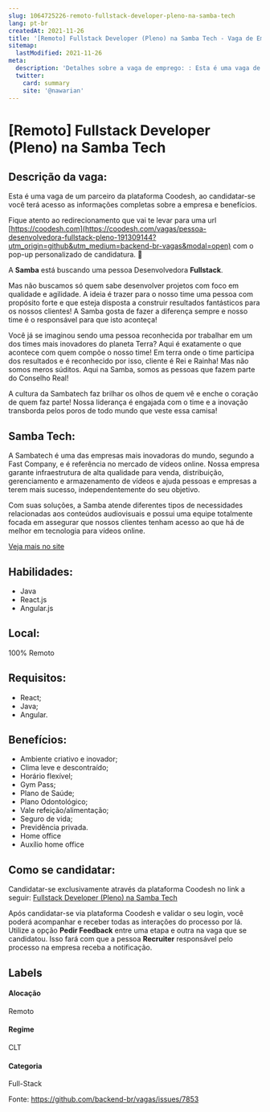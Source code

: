 ```yaml
---
slug: 1064725226-remoto-fullstack-developer-pleno-na-samba-tech
lang: pt-br
createdAt: 2021-11-26
title: '[Remoto] Fullstack Developer (Pleno) na Samba Tech - Vaga de Emprego'
sitemap:
  lastModified: 2021-11-26
meta:
  description: 'Detalhes sobre a vaga de emprego: : Esta é uma vaga de um parceiro da plataforma Coodesh, ao candidatar-se você terá acesso as informações completas sobre a empresa e benefícios.  Fique atento ao redirecionamento que vai te levar para uma url [https://coodesh.com](https://coodesh.com/vagas/pessoa-desenvolvedora-fullstack-pleno-191309144?utm_origin=github&utm_medium=backend-br-vagas&modal=open) com o pop-up personalizado de candidatura. 👋 <p>A <strong>Samba</strong> está buscando uma pessoa Desenvolvedora <strong>Fullstack</strong>.</p> <p>Mas não buscamos só quem sabe desenvolver projetos com foco em qualidade e agilidade. A ideia é trazer para o nosso time uma pessoa com propósito forte e que esteja disposta a construir resultados fantásticos para os nossos clientes! A Samba gosta de fazer a diferença sempre e nosso time é o responsável para que isto aconteça!</p> <p>Você já se imaginou sendo uma pessoa reconhecida por trabalhar em um dos times mais inovadores do planeta Terra? Aqui é exatamente o que acontece com quem compõe o nosso time! Em terra onde o time participa dos resultados e é reconhecido por isso, cliente é Rei e Rainha! Mas não somos meros súditos. Aqui na Samba, somos as pessoas que fazem parte do Conselho Real!</p> <p>A cultura da Sambatech faz brilhar os olhos de quem vê e enche o coração de quem faz parte! Nossa liderança é engajada com o time e a inovação transborda pelos poros de todo mundo que veste essa camisa!</p> <p></p>'
  twitter:
    card: summary
    site: '@nawarian'
---
```


# [Remoto] Fullstack Developer (Pleno) na Samba Tech

## Descrição da vaga: 
Esta é uma vaga de um parceiro da plataforma Coodesh, ao candidatar-se você terá acesso as informações completas sobre a empresa e benefícios.


Fique atento ao redirecionamento que vai te levar para uma url [https://coodesh.com](https://coodesh.com/vagas/pessoa-desenvolvedora-fullstack-pleno-191309144?utm_origin=github&utm_medium=backend-br-vagas&modal=open) com o pop-up personalizado de candidatura. 👋
<p>A <strong>Samba</strong> está buscando uma pessoa Desenvolvedora <strong>Fullstack</strong>.</p>
<p>Mas não buscamos só quem sabe desenvolver projetos com foco em qualidade e agilidade. A ideia é trazer para o nosso time uma pessoa com propósito forte e que esteja disposta a construir resultados fantásticos para os nossos clientes! A Samba gosta de fazer a diferença sempre e nosso time é o responsável para que isto aconteça!</p>
<p>Você já se imaginou sendo uma pessoa reconhecida por trabalhar em um dos times mais inovadores do planeta Terra? Aqui é exatamente o que acontece com quem compõe o nosso time! Em terra onde o time participa dos resultados e é reconhecido por isso, cliente é Rei e Rainha! Mas não somos meros súditos. Aqui na Samba, somos as pessoas que fazem parte do Conselho Real!</p>
<p>A cultura da Sambatech faz brilhar os olhos de quem vê e enche o coração de quem faz parte! Nossa liderança é engajada com o time e a inovação transborda pelos poros de todo mundo que veste essa camisa!</p>
<p></p>

## Samba Tech: 
 <p>A Sambatech é uma das empresas mais inovadoras do mundo, segundo a Fast Company, e é referência no mercado de vídeos online. Nossa empresa garante infraestrutura de alta qualidade para venda, distribuição, gerenciamento e armazenamento de vídeos e ajuda pessoas e empresas a terem mais sucesso, independentemente do seu objetivo.</p>
<p>Com suas soluções, a Samba atende diferentes tipos de necessidades relacionadas aos conteúdos audiovisuais e possui uma equipe totalmente focada em assegurar que nossos clientes tenham acesso ao que há de melhor em tecnologia para vídeos online.&nbsp;&nbsp;&nbsp;</p><a href='https://coodesh.com/empresas/samba-tech'>Veja mais no site</a>

 ## Habilidades: 
 - Java 
- React.js 
- Angular.js
## Local: 
 100% Remoto
## Requisitos: 
 - React; 
- Java; 
- Angular.

## Benefícios: 
 - Ambiente criativo e inovador; 
- Clima leve e descontraído; 
- Horário flexível; 
- Gym Pass;  
- Plano de Saúde; 
- Plano Odontológico; 
- Vale refeição/alimentação; 
- Seguro de vida; 
- Previdência privada. 
- Home office 
- Auxílio home office
## Como se candidatar:
Candidatar-se exclusivamente através da plataforma Coodesh no link a seguir: [Fullstack Developer (Pleno) na Samba Tech](https://coodesh.com/vagas/pessoa-desenvolvedora-fullstack-pleno-191309144?utm_origin=github&utm_medium=backend-br-vagas&modal=open)


Após candidatar-se via plataforma Coodesh e validar o seu login, você poderá acompanhar e receber todas as interações do processo por lá. Utilize a opção **Pedir Feedback** entre uma etapa e outra na vaga que se candidatou. Isso fará com que a pessoa **Recruiter** responsável pelo processo na empresa receba a notificação.
## Labels
#### Alocação
Remoto
#### Regime
CLT
#### Categoria
Full-Stack

Fonte: https://github.com/backend-br/vagas/issues/7853